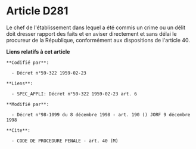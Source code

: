 # Article D281

Le chef de l'établissement dans lequel a été commis un crime ou un délit doit dresser rapport des faits et en aviser
directement et sans délai le procureur de la République, conformément aux dispositions de l'article 40.

**Liens relatifs à cet article**

	**Codifié par**:

	  - Décret n°59-322 1959-02-23

	**Liens**:

	  - SPEC_APPLI: Décret n°59-322 1959-02-23 art. 6

	**Modifié par**:

	  - Décret n°98-1099 du 8 décembre 1998 - art. 190 () JORF 9 décembre 1998

	**Cite**:

	  - CODE DE PROCEDURE PENALE - art. 40 (M)
